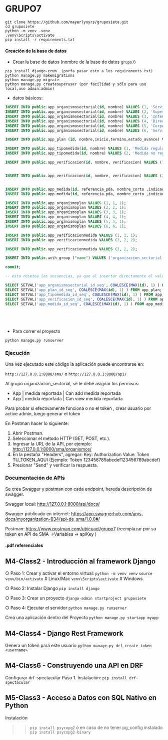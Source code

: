 # GRUPO7

```
git clone https://github.com/mayerlynyrs/gruposiete.git
cd gruposiete
python -m venv .venv
.venv\Scripts\activate
pip install -r requirements.txt
```

#### Creación de la base de datos

- Crear la base de datos (nombre de la base de datos `grupo7`)


 ```
pip install django-crum  (porfa pasar esto a los requirements.txt)
python manage.py makemigrations
python manage.py migrate
python manage.py createsuperuser (por facilidad y sólo para uso local,uso admin:admin)

```

- datos básicos: 
```sql
INSERT INTO public.app_organismosectorial(id, nombre) VALUES (1, 'Servicio de Evaluación Ambiental');
INSERT INTO public.app_organismosectorial(id, nombre) VALUES (2, 'Superintendencia de Electricidad y Combustibles');
INSERT INTO public.app_organismosectorial(id, nombre) VALUES (3, 'Intendencia Regional de Valparaíso');
INSERT INTO public.app_organismosectorial(id, nombre) VALUES (4, 'Dirección General del Territorio Marítimo y de Marina Mercante');
INSERT INTO public.app_organismosectorial(id, nombre) VALUES (5, 'Corporación Nacional Forestal');
INSERT INTO public.app_organismosectorial(id, nombre) VALUES (6, 'Servicio Agrícola y Ganadero');

INSERT INTO public.app_plan (id, nombre,inicio,termino,estado_avance) VALUES (1, 'PLAN DE PREVENCIÓN Y DESCONTAMINACIÓN ATMOSFÉRICA PARA LAS COMUNAS DE CONCÓN, QUINTERO Y PUCHUNCAVÍ', '2025-01-30 18:14:24-03', '2025-12-31 18:14:36-03', '0 %');

INSERT INTO public.app_tipomedida(id, nombre) VALUES (1, 'Medida regulatoria');
INSERT INTO public.app_tipomedida(id, nombre) VALUES (2, 'Medida no regulatoria');

INSERT INTO public.app_verificacion(id, nombre, verificacion) VALUES (1, 'RCA aprobadas', 'Registro de las RCA aprobadas identificando el titular, la RCA, las emisiones y el monto a compensar');


INSERT INTO public.app_verificacion(id, nombre, verificacion) VALUES (2, 'Cumple art 33 SEC', 'Oficialización de la instrucción de SEC para cumplir con el sistema indicado en el artículo 33 del plan');


INSERT INTO public.app_medida(id, referencia_pda, nombre_corto ,indicador,formula_de_calculo, frecuencia_reporte , tipo_de_dato_a_validar, organismo_sectorial_id, plan_id, tipo_medida_id ) VALUES (1, '42,43,44', 'RCA que contenga obligación de compensar emisiones', 'Número de RCA aprobadas en el año t que contengan obligaciones de compensar emisiones atmosféricas', 'Suma del número de RCA aprobadas que contengan obligaciones de compensar emisiones atmosféricas', 'ANUAL', 'numeric', 1, 1, 2);
INSERT INTO public.app_medida(id, referencia_pda, nombre_corto ,indicador,formula_de_calculo, frecuencia_reporte , tipo_de_dato_a_validar, organismo_sectorial_id, plan_id, tipo_medida_id ) VALUES (2, '33,37', 'Requisito del sistema de almacenamiento intermedio', 'Instrucciones de SEC para cumplir con el sistema de almacenamiento intermedio u otro con el mismo objetivo, conforme al artículo 5 de DS n°160/2008', 'Si/No', 'UNICA', 'string', 2, 1, 1);

INSERT INTO public.app_organismoplan VALUES (1, 1, 1);
INSERT INTO public.app_organismoplan VALUES (2, 2, 1);
INSERT INTO public.app_organismoplan VALUES (3, 3, 1);
INSERT INTO public.app_organismoplan VALUES (4, 4, 1);
INSERT INTO public.app_organismoplan VALUES (5, 5, 1);
INSERT INTO public.app_organismoplan VALUES (6, 6, 1);

INSERT INTO public.app_verificacionmedida VALUES (1, 1, 1);
INSERT INTO public.app_verificacionmedida VALUES (2, 2, 2);

INSERT INTO public.app_verificacionmedida VALUES (2, 2, 2);

INSERT INTO public.auth_group ("name") VALUES ('organizacion_sectorial');

commit;

-- esto resetea las secuencias, ya que al insertar directamente el valor de una pk, pierde la sincronIa con la tabla

SELECT SETVAL('app_organismosectorial_id_seq', COALESCE(MAX(id), 1) ) FROM app_organismosectorial;
SELECT SETVAL('app_plan_id_seq', COALESCE(MAX(id), 1) ) FROM app_plan;
SELECT SETVAL('app_tipomedida_id_seq', COALESCE(MAX(id), 1) ) FROM app_tipomedida;
SELECT SETVAL('app_verificacion_id_seq', COALESCE(MAX(id), 1) ) FROM app_verificacion;
SELECT SETVAL('app_medida_id_seq', COALESCE(MAX(id), 1) ) FROM app_medida;



 
```
- Para correr el proyecto
```
python manage.py runserver
```

### Ejecución

Una vez ejecutado este código la aplicación puede encontrarse en:

`http://127.0.0.1:8000/sma/` o `http://127.0.0.1:8000/api/`

Al grupo organizacion_sectorial, se le debe asignar los permisos: 
- App | medida reportada | Can add medida reportada
- App | medida reportada | Can view medida reportada

Para probar si efectivamente funciona o no el token , crear usuario por active admin, luego generar el token

En Postman hacer lo siguiente: 
1. Abrir Postman.
2. Seleccionar el método HTTP (GET, POST, etc.).
3. Ingresar la URL de la API, por ejemplo:
   http://127.0.0.1:8000/sma/organismos/
4. En la pestaña "Headers", agregar:
   Key: Authorization
   Value: Token TU_TOKEN_AQUI
   (Ejemplo: Token 123456789abcdef123456789abcdef)
5. Presionar "Send" y verificar la respuesta.

### Documentación de APIs

Se crea Swagger y postman con cada endpoint, hereda descripción de swagger.

Swagger local: http://127.0.0.1:8000/api/docs/

Swagger públicado en internet: https://app.swaggerhub.com/apis-docs/myorganization-834/api-de_sma/1.0.0#/

Postman:  https://www.postman.com/ubicuacl/grupo7   (reemplazar por su token en API de SMA ->Variables -> apiKey )


#### .pdf referenciales
## M4-Class2 - Introducción al framework Django
○ Paso 1: Crear y activar el entorno virtual:
`python -m venv venv`
`source venv/bin/activate` # Linux/Mac
`venv\Scripts\activate` # Windows

○ Paso 2: Instalar Django
`pip install django`

○ Paso 3: Crear un proyecto
`django-admin startproject gruposiete`

○ Paso 4: Ejecutar el servidor
`python manage.py runserver`

Crea una aplicación dentro del Proyecto
`python manage.py startapp myapp`

## M4-Class4 - Django Rest Framework
<!-- Extendiendo la API -->
Genera un token para este usuario
`python manage.py drf_create_token <username>`

## M4-Class6 - Construyendo una API en DRF
Configurar drf-spectacular
Paso 1. Instalación: `pip install drf-spectacular`

## M5-Class3 - Acceso a Datos con SQL Nativo en Python
Instalación
>> `pip install psycopg2`
ó en caso de no tener pg_config instalado
>> `pip install psycopg2-binary`
